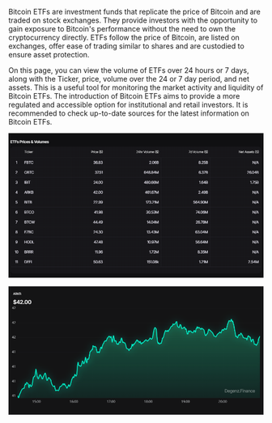 Bitcoin ETFs are investment funds that replicate the price of Bitcoin and are traded on stock exchanges. They provide investors with the opportunity to gain exposure to Bitcoin's performance without the need to own the cryptocurrency directly. ETFs follow the price of Bitcoin, are listed on exchanges, offer ease of trading similar to shares and are custodied to ensure asset protection.

On this page, you can view the volume of ETFs over 24 hours or 7 days, along with the Ticker, price, volume over the 24 or 7 day period, and net assets. This is a useful tool for monitoring the market activity and liquidity of Bitcoin ETFs. The introduction of Bitcoin ETFs aims to provide a more regulated and accessible option for institutional and retail investors. It is recommended to check up-to-date sources for the latest information on Bitcoin ETFs.


![ETFs_](image-1.png)

![ETFs_](image-2.png)